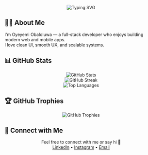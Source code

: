 <p align="center">
  <img src="https://readme-typing-svg.demolab.com?font=Fira+Code&pause=1000&color=00FF00&center=true&vCenter=true&width=440&lines=%24+Hey%2C+S3cByOba+here" alt="Typing SVG" />
</p>

## 👨‍💻 About Me

I'm Oyeyemi Obaloluwa — a full-stack developer who enjoys building modern web and mobile apps.  
I love clean UI, smooth UX, and scalable systems.

## 📊 GitHub Stats

<p align="center">
  <img src="https://github-readme-stats.vercel.app/api?username=DevObaloluwa&show_icons=true&theme=radical&hide_border=true" alt="GitHub Stats" />
  <br />
  <img src="https://github-readme-streak-stats.herokuapp.com/?user=DevObaloluwa&theme=radical&hide_border=true" alt="GitHub Streak" />
  <br />
  <img src="https://github-readme-stats.vercel.app/api/top-langs/?username=DevObaloluwa&layout=compact&theme=radical&hide_border=true" alt="Top Languages" />
</p>

## 🏆 GitHub Trophies

<p align="center">
  <img src="https://github-profile-trophy.vercel.app/?username=DevObaloluwa&theme=radical&margin-w=10&no-frame=true" alt="GitHub Trophies" />
</p>

## 🤝 Connect with Me

<p align="center">
  Feel free to connect with me or say hi 👋  
  <br />
  <a href="https://linkedin.com/in/oyeyemi-obaloluwa">LinkedIn</a> • 
  <a href="https://instagram.com/yourhandle">Instagram</a> • 
  <a href="mailto:oyeyemiobaloluwa311@gmail.com">Email</a>
</p>
